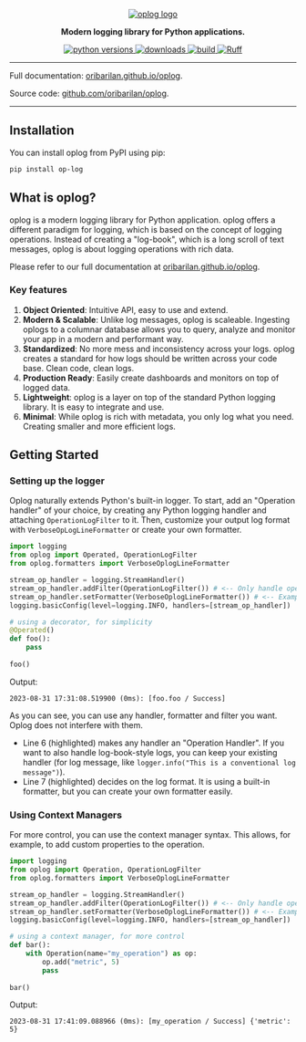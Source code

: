 <!-- Top Section -->
<p align="center">
  <a href="https://oribarilan.github.io/oplog"><img src="https://oribarilan.github.io/oplog/imgs/logo_full.png" alt="oplog logo"></a>
</p>

<p align="center">
  <b>Modern logging library for Python applications.</b>
</p>

<!-- Badges using https://shields.io/badges/ -->
<p align="center">
  <!-- Python versions -->
  <a href="https://www.python.org/downloads/">
    <img src="https://img.shields.io/badge/python-3.9%20|%203.10%20|%203.11-blue" alt="python versions">
  </a>
  <!-- Downloads -->
  <a href="https://pypi.org/project/op-log/">
    <img src="https://img.shields.io/pypi/dm/op-log?link=https%3A%2F%2Fpypi.org%2Fproject%2Fop-log%2F" alt="downloads">
  </a>
  <!-- Build -->
  <a href="https://github.com/oribarilan/oplog/actions/workflows/package_build.yml">
    <img src="https://img.shields.io/github/actions/workflow/status/oribarilan/oplog/package_build.yml" alt="build">
  </a>
  <a href="https://github.com/astral-sh/ruff">
    <img src="https://img.shields.io/endpoint?url=https://raw.githubusercontent.com/astral-sh/ruff/main/assets/badge/v2.json" alt="Ruff">
  </a>
</p>

<hr>

Full documentation: [oribarilan.github.io/oplog](https://oribarilan.github.io/oplog/).

Source code: [github.com/oribarilan/oplog](http://www.github.com/oribarilan/oplog/).

---

## Installation
You can install oplog from PyPI using pip:
```bash
pip install op-log
```

## What is oplog?

oplog is a modern logging library for Python application.
oplog offers a different paradigm for logging, which is based on the concept of logging operations.
Instead of creating a "log-book", which is a long scroll of text messages, oplog is about logging operations with rich data.

Please refer to our full documentation at [oribarilan.github.io/oplog](https://oribarilan.github.io/oplog/).

### Key features

1. **Object Oriented**: Intuitive API, easy to use and extend.
2. **Modern & Scalable**: Unlike log messages, oplog is scaleable. Ingesting oplogs to a columnar database allows you to query, analyze and monitor your app in a modern and performant way.
3. **Standardized**: No more mess and inconsistency across your logs. oplog creates a standard for how logs should be written across your code base. Clean code, clean logs.
4. **Production Ready**: Easily create dashboards and monitors on top of logged data.
5. **Lightweight**: oplog is a layer on top of the standard Python logging library. It is easy to integrate and use.
6. **Minimal**: While oplog is rich with metadata, you only log what you need. Creating smaller and more efficient logs.

## Getting Started

### Setting up the logger

Oplog naturally extends Python's built-in logger. 
To start, add an "Operation handler" of your choice, by creating any Python logging handler and attaching `OperationLogFilter` to it. Then, customize your output log format with `VerboseOpLogLineFormatter` or create your own formatter.

``` py linenums="1" title="Setting up the logger" hl_lines="6 7"
import logging
from oplog import Operated, OperationLogFilter
from oplog.formatters import VerboseOplogLineFormatter

stream_op_handler = logging.StreamHandler()
stream_op_handler.addFilter(OperationLogFilter()) # <-- Only handle operation logs
stream_op_handler.setFormatter(VerboseOplogLineFormatter()) # <-- Example on how to use a custom formatter
logging.basicConfig(level=logging.INFO, handlers=[stream_op_handler])

# using a decorator, for simplicity
@Operated()
def foo():
    pass
    
foo()
```

Output:
``` title="Output"
2023-08-31 17:31:08.519900 (0ms): [foo.foo / Success]
```

As you can see, you can use any handler, formatter and filter you want. Oplog does not interfere with them.

* Line 6 (highlighted) makes any handler an "Operation Handler". If you want to also handle log-book-style logs, you can keep your existing handler (for log message, like `logger.info("This is a conventional log message")`).
* Line 7 (highlighted) decides on the log format. It is using a built-in formatter, but you can create your own formatter easily.

### Using Context Managers

For more control, you can use the context manager syntax. This allows, for example, to add custom properties to the operation.

``` py linenums="1" title="Logging operations using the context manager" hl_lines="12 13"
import logging
from oplog import Operation, OperationLogFilter
from oplog.formatters import VerboseOplogLineFormatter

stream_op_handler = logging.StreamHandler()
stream_op_handler.addFilter(OperationLogFilter()) # <-- Only handle operation logs
stream_op_handler.setFormatter(VerboseOplogLineFormatter()) # <-- Example on how to use a custom formatter
logging.basicConfig(level=logging.INFO, handlers=[stream_op_handler])

# using a context manager, for more control
def bar():
    with Operation(name="my_operation") as op:
        op.add("metric", 5)
        pass
    
bar()
```

Output:
``` title="Output"
2023-08-31 17:41:09.088966 (0ms): [my_operation / Success] {'metric': 5}
```
